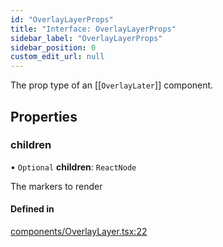 ```yaml
---
id: "OverlayLayerProps"
title: "Interface: OverlayLayerProps"
sidebar_label: "OverlayLayerProps"
sidebar_position: 0
custom_edit_url: null
---
```


The prop type of an [[`OverlayLater`]] component.

## Properties

### children

• `Optional` **children**: `ReactNode`

The markers to render

#### Defined in

[components/OverlayLayer.tsx:22](https://github.com/rob-blackbourn/jetblack-map/blob/7fd5654/src/components/OverlayLayer.tsx#L22)
